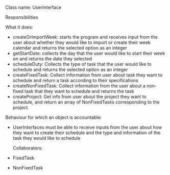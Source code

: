 Class name: UserInterface

Responsibilities

What it does:
* createOrImportWeek: starts the program and receives input from the user about whether they would like to import or create their week calendar and returns the selected option as an integer
* getStartDate: collects the day that the user would like to start their week on and returns the date they selected
* scheduleDuty: Collects the type of task that the user would like to schedule and returns the selected option as an integer
* createFixedTask: Collect information from user about task they want to schedule and return a task according to their specifications
* createNonFixedTask: Collect information from the user about a non-fixed task that they want to schedule and returns the task
* createProject: Get info from user about the project they want to schedule, and return an array of NonFixedTasks
corresponding to the project.


Behaviour for which an object is accountable:
* UserInterfaces must be able to receive inputs from the user about how they want to create their schedule and the type and information of the task they would like to schedule

  Collaborators:
* FixedTask
* NonFixedTask